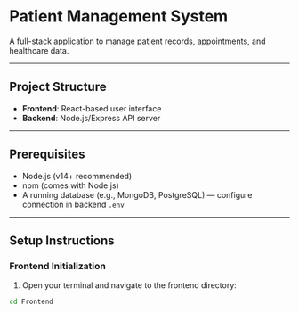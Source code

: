 # Patient Management System

A full-stack application to manage patient records, appointments, and healthcare data.

---

## Project Structure

- **Frontend**: React-based user interface
- **Backend**: Node.js/Express API server

---

## Prerequisites

- Node.js (v14+ recommended)
- npm (comes with Node.js)
- A running database (e.g., MongoDB, PostgreSQL) — configure connection in backend `.env`

---

## Setup Instructions

### Frontend Initialization

1. Open your terminal and navigate to the frontend directory:

```bash
cd Frontend
